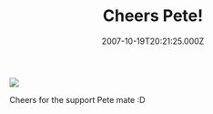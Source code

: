 ﻿---
coverImage: /images/fallback-post-header.png
date: '2007-10-19T20:21:25.000Z'
tags: []
title: Cheers Pete!
oldUrl: /misc/cheers-pete
---

![](https://www.mikecann.blog/Images/Others/cheerspete.png)

Cheers for the support Pete mate :D
